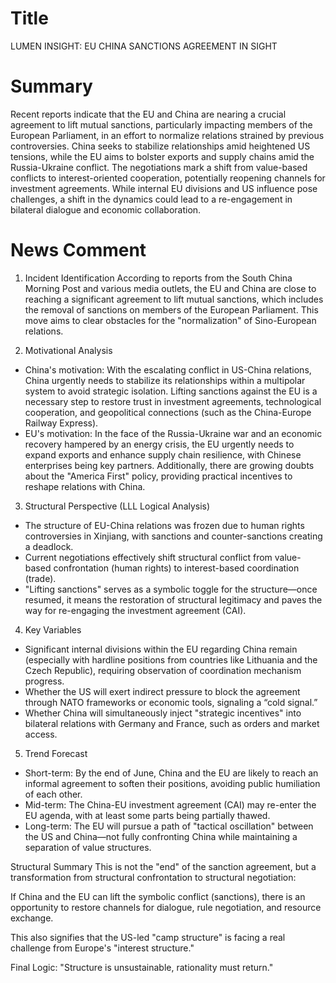 # Title
LUMEN INSIGHT: EU CHINA SANCTIONS AGREEMENT IN SIGHT

# Summary
Recent reports indicate that the EU and China are nearing a crucial agreement to lift mutual sanctions, particularly impacting members of the European Parliament, in an effort to normalize relations strained by previous controversies. China seeks to stabilize relationships amid heightened US tensions, while the EU aims to bolster exports and supply chains amid the Russia-Ukraine conflict. The negotiations mark a shift from value-based conflicts to interest-oriented cooperation, potentially reopening channels for investment agreements. While internal EU divisions and US influence pose challenges, a shift in the dynamics could lead to a re-engagement in bilateral dialogue and economic collaboration.

# News Comment
1. Incident Identification
According to reports from the South China Morning Post and various media outlets, the EU and China are close to reaching a significant agreement to lift mutual sanctions, which includes the removal of sanctions on members of the European Parliament. This move aims to clear obstacles for the "normalization" of Sino-European relations.

2. Motivational Analysis
- China's motivation: With the escalating conflict in US-China relations, China urgently needs to stabilize its relationships within a multipolar system to avoid strategic isolation. Lifting sanctions against the EU is a necessary step to restore trust in investment agreements, technological cooperation, and geopolitical connections (such as the China-Europe Railway Express).
- EU's motivation: In the face of the Russia-Ukraine war and an economic recovery hampered by an energy crisis, the EU urgently needs to expand exports and enhance supply chain resilience, with Chinese enterprises being key partners. Additionally, there are growing doubts about the "America First" policy, providing practical incentives to reshape relations with China.

3. Structural Perspective (LLL Logical Analysis)
- The structure of EU-China relations was frozen due to human rights controversies in Xinjiang, with sanctions and counter-sanctions creating a deadlock.
- Current negotiations effectively shift structural conflict from value-based confrontation (human rights) to interest-based coordination (trade).
- "Lifting sanctions" serves as a symbolic toggle for the structure—once resumed, it means the restoration of structural legitimacy and paves the way for re-engaging the investment agreement (CAI).

4. Key Variables
- Significant internal divisions within the EU regarding China remain (especially with hardline positions from countries like Lithuania and the Czech Republic), requiring observation of coordination mechanism progress.
- Whether the US will exert indirect pressure to block the agreement through NATO frameworks or economic tools, signaling a “cold signal.”
- Whether China will simultaneously inject "strategic incentives" into bilateral relations with Germany and France, such as orders and market access.

5. Trend Forecast
- Short-term: By the end of June, China and the EU are likely to reach an informal agreement to soften their positions, avoiding public humiliation of each other.
- Mid-term: The China-EU investment agreement (CAI) may re-enter the EU agenda, with at least some parts being partially thawed.
- Long-term: The EU will pursue a path of "tactical oscillation" between the US and China—not fully confronting China while maintaining a separation of value structures.

Structural Summary
This is not the "end" of the sanction agreement, but a transformation from structural confrontation to structural negotiation:

If China and the EU can lift the symbolic conflict (sanctions), there is an opportunity to restore channels for dialogue, rule negotiation, and resource exchange.

This also signifies that the US-led "camp structure" is facing a real challenge from Europe's "interest structure."

Final Logic:
"Structure is unsustainable, rationality must return."
